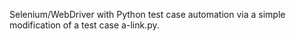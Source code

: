 Selenium/WebDriver with Python test case automation via a simple modification of a test case a-link.py.
